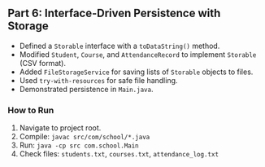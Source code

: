 ## Part 6: Interface-Driven Persistence with Storage

- Defined a `Storable` interface with a `toDataString()` method.
- Modified `Student`, `Course`, and `AttendanceRecord` to implement `Storable` (CSV format).
- Added `FileStorageService` for saving lists of `Storable` objects to files.
- Used `try-with-resources` for safe file handling.
- Demonstrated persistence in `Main.java`.

### How to Run

1. Navigate to project root.
2. Compile: `javac src/com/school/*.java`
3. Run: `java -cp src com.school.Main`
4. Check files: `students.txt`, `courses.txt`, `attendance_log.txt`
